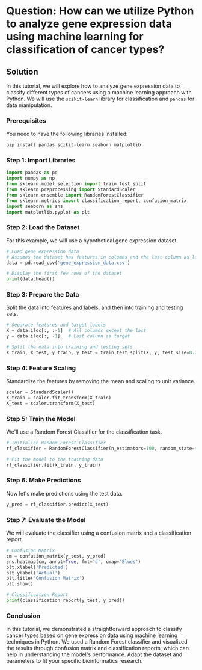# Question: How can we utilize Python to analyze gene expression data using machine learning for classification of cancer types?

## Solution

In this tutorial, we will explore how to analyze gene expression data to classify different types of cancers using a machine learning approach with Python. We will use the `scikit-learn` library for classification and `pandas` for data manipulation.

### Prerequisites

You need to have the following libraries installed:

```bash
pip install pandas scikit-learn seaborn matplotlib
```

### Step 1: Import Libraries

```python
import pandas as pd
import numpy as np
from sklearn.model_selection import train_test_split
from sklearn.preprocessing import StandardScaler
from sklearn.ensemble import RandomForestClassifier
from sklearn.metrics import classification_report, confusion_matrix
import seaborn as sns
import matplotlib.pyplot as plt
```

### Step 2: Load the Dataset

For this example, we will use a hypothetical gene expression dataset.

```python
# Load gene expression data
# Assumes the dataset has features in columns and the last column as labels
data = pd.read_csv('gene_expression_data.csv')

# Display the first few rows of the dataset
print(data.head())
```

### Step 3: Prepare the Data

Split the data into features and labels, and then into training and testing sets.

```python
# Separate features and target labels
X = data.iloc[:, :-1]  # All columns except the last
y = data.iloc[:, -1]   # Last column as target

# Split the data into training and testing sets
X_train, X_test, y_train, y_test = train_test_split(X, y, test_size=0.2, random_state=42)
```

### Step 4: Feature Scaling

Standardize the features by removing the mean and scaling to unit variance.

```python
scaler = StandardScaler()
X_train = scaler.fit_transform(X_train)
X_test = scaler.transform(X_test)
```

### Step 5: Train the Model

We'll use a Random Forest Classifier for the classification task.

```python
# Initialize Random Forest Classifier
rf_classifier = RandomForestClassifier(n_estimators=100, random_state=42)

# Fit the model to the training data
rf_classifier.fit(X_train, y_train)
```

### Step 6: Make Predictions

Now let's make predictions using the test data.

```python
y_pred = rf_classifier.predict(X_test)
```

### Step 7: Evaluate the Model

We will evaluate the classifier using a confusion matrix and a classification report.

```python
# Confusion Matrix
cm = confusion_matrix(y_test, y_pred)
sns.heatmap(cm, annot=True, fmt='d', cmap='Blues')
plt.xlabel('Predicted')
plt.ylabel('Actual')
plt.title('Confusion Matrix')
plt.show()

# Classification Report
print(classification_report(y_test, y_pred))
```

### Conclusion

In this tutorial, we demonstrated a straightforward approach to classify cancer types based on gene expression data using machine learning techniques in Python. We used a Random Forest classifier and visualized the results through confusion matrix and classification reports, which can help in understanding the model's performance. Adapt the dataset and parameters to fit your specific bioinformatics research.